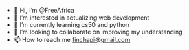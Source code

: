 - 👋 Hi, I’m @FreeAfrica
- 👀 I’m interested in actualizing web development
- 🌱 I’m currently learning cs50 and python
- 💞️ I’m looking to collaborate on improving my understanding
- 📫 How to reach me finchapi@gmail.com

<!---
FreeAfrica/FreeAfrica is a ✨ special ✨ repository because its `README.md` (this file) appears on your GitHub profile.
You can click the Preview link to take a look at your changes.
--->

